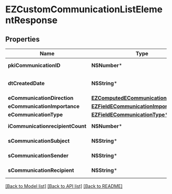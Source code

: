 # EZCustomCommunicationListElementResponse

## Properties
Name | Type | Description | Notes
------------ | ------------- | ------------- | -------------
**pkiCommunicationID** | **NSNumber*** | The unique ID of the Communication. | 
**dtCreatedDate** | **NSString*** | The date and time at which the object was created | 
**eCommunicationDirection** | [**EZComputedECommunicationDirection***](EZComputedECommunicationDirection.md) |  | 
**eCommunicationImportance** | [**EZFieldECommunicationImportance***](EZFieldECommunicationImportance.md) |  | 
**eCommunicationType** | [**EZFieldECommunicationType***](EZFieldECommunicationType.md) |  | 
**iCommunicationrecipientCount** | **NSNumber*** | The count of Communicationrecipient | 
**sCommunicationSubject** | **NSString*** | The subject of the Communication | 
**sCommunicationSender** | **NSString*** | The sender name of the Communication | 
**sCommunicationRecipient** | **NSString*** | The recipients&#39; name of the Communication | 

[[Back to Model list]](../README.md#documentation-for-models) [[Back to API list]](../README.md#documentation-for-api-endpoints) [[Back to README]](../README.md)


